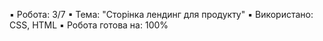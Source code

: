 ▪ Робота: 3/7
▪ Тема: "Сторінка лендинг для продукту"
▪ Використано: CSS, HTML
▪ Робота готова на: 100%
